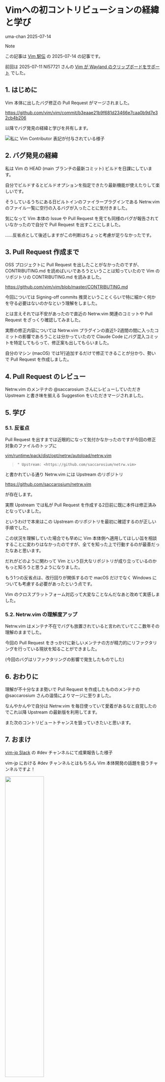 # Vimへの初コントリビューションの経緯と学び
uma-chan
2025-07-14

> [!NOTE]
>
> この記事は [Vim 駅伝](https://vim-jp.org/ekiden/) の 2025-07-14
> の記事です。
>
> 前回は 2025-07-11 NI57721 さんの [Vim が Wayland
> のクリップボードをサポート](https://zenn.dev/vim_jp/articles/wayland-clipboard-feature-in-vim)
> でした。

## 1. はじめに

Vim 本体に出したバグ修正の Pull Request がマージされました。

<https://github.com/vim/vim/commit/b3eaae21b9f681d23466e7caa0b9d7e32cb4b206>

以降でバグ発見の経緯と学びを共有します。

![私に Vim Contributor
表記が付与されている様子](https://i9wa4.github.io/assets/2025-07-14-my-first-vim-contribution/vim-contributor.png)

## 2. バグ発見の経緯

私は Vim の HEAD (main ブランチの最新コミット)
ビルドを日課にしています。

自分でビルドするとビルドオプションを指定できたり最新機能が使えたりして楽しいです。

そうしているうちにある日ビルトインのファイラープラグインである Netrw.vim
のファイル一覧に空行の入るバグが入ったことに気付きました。

気になって Vim 本体の Issue や Pull Request
を見ても同様のバグが報告されていなかったので自分で Pull Request
を出すことにしました。

……反省点として後述しますがこの判断はちょっと考慮が足りなかったです。

## 3. Pull Request 作成まで

OSS プロジェクトに Pull Request を出したことがなかったのですが、
CONTRIBUTING.md を読めばいいであろうということは知っていたので Vim
のリポジトリの CONTRIBUTING.md を読みました。

<https://github.com/vim/vim/blob/master/CONTRIBUTING.md>

今回については Signing-off commits
推奨ということくらいで特に細かく何かを守る必要はないのかなという理解をしました。

とは言えそれでは不安があったので直近の Netrw.vim 関連のコミットや Pull
Request をざっくり確認してみました。

実際の修正内容については Netrw.vim
プラグインの直近1-2週間の間に入ったコミットの影響であろうことは分かっていたので
Claude Code
にバグ混入コミットを特定してもらって、修正案も出してもらいました。

自分のマシン (macOS) では1行追加するだけで修正できることが分かり、勢いで
Pull Request を作成しました。

## 4. Pull Request のレビュー

Netrw.vim のメンテナの @saccarosium さんにレビューしていただき Upstream
と書き味を揃える Suggestion をいただきマージされました。

## 5. 学び

### 5.1. 反省点

Pull Request
を出すまでは近眼的になって気付かなかったのですが今回の修正対象のファイルのトップに

[vim/runtime/pack/dist/opt/netrw/autoload/netrw.vim](https://github.com/vim/vim/blob/68ee1cf7de36bdd6e642807c8beda751112aaab8/runtime/pack/dist/opt/netrw/autoload/netrw.vim)

> ``` vim
> " Upstream: <https://github.com/saccarosium/netrw.vim>
> ```

と書かれている通り Netrw.vim には Upstream のリポジトリ

<https://github.com/saccarosium/netrw.vim>

が存在します。

実際 Upstream では私が Pull Request
を作成する2日前に既に本件は修正済みとなっていました。

というわけで本来はこの Upstream
のリポジトリを最初に確認するのが正しい手順でした。

この状況を理解していた場合でも早めに Vim
本体側へ適用してほしい旨を相談することに変わりはなかったのですが、全てを知った上で行動するのが最善だったなあと思います。

だれがどのように関わって Vim
という巨大なリポジトリが成り立っているのかもっと知ろうと思うようになりました。

もう1つの反省点は、改行回りが関係するので macOS だけでなく Windows
についても考慮する必要があったという点です。

Vim
のクロスプラットフォーム対応って大変なことなんだなあと改めて実感しました。

### 5.2. Netrw.vim の理解度アップ

Netrw.vim
はメンテナ不在でバグも放置されていると言われていてここ数年その理解のままでした。

今回の Pull Request
をきっかけに新しいメンテナの方が精力的にリファクタリングを行っている現状を知ることができました。

(今回のバグはリファクタリングの影響で発生したものでした)

## 6. おわりに

理解が不十分なまま勢いで Pull Request を作成したもののメンテナの
@saccarosium さんの温情によりマージに至りました。

なんやかんやで自分は Netrw.vim
を毎日使っていて愛着があるなと自覚したのでこれ以降 Upstream
の最新版を利用してます。

また次のコントリビュートチャンスを狙っていきたいと思います。

## 7. おまけ

[vim-jp Slack](https://vim-jp.org/docs/chat.html) の \#dev
チャンネルにて成果報告した様子

vim-jp における \#dev チャンネルとはもちろん Vim
本体開発の話題を扱うチャンネルですよ！

<img
src="https://i9wa4.github.io/assets/2025-07-14-my-first-vim-contribution/vim-jp-igyo.png"
style="width:50.0%" />

